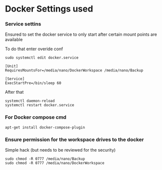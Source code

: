 # Docker Settings used

### Service settins

Ensured to set the docker service to only start after certain mount points are available

To do that enter overide conf
```
sudo systemctl edit docker.service
```

```
[Unit]                                                                                                                                          
RequiresMountsFor=/media/nano/DockerWorkspace /media/nano/Backup

[Service]
ExecStartPre=/bin/sleep 60   
```

After that
```
systemctl daemon-reload 
systemctl restart docker.service
```

### For Docker compose cmd

```
apt-get install docker-compose-plugin
```

### Ensure permission for the workspace drives to the docker

Simple hack (but needs to be reviewed for the security)
```
sudo chmod -R 0777 /media/nano/Backup
sudo chmod -R 0777 /media/nano/DockerWorkspace
```